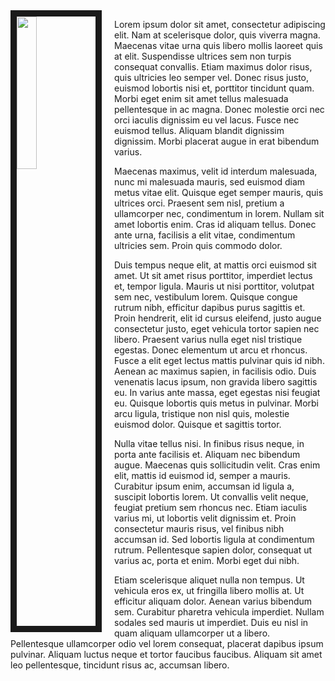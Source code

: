 <link rel="stylesheet" href="styles.css" type="text/css">


<img src="https://cervari2.github.com/weatherforecast/forecast_image.png" style="width:25%; border:10px solid; margin-right: 20px" align="left">


Lorem ipsum dolor sit amet, consectetur adipiscing elit. Nam at scelerisque dolor, quis viverra magna. Maecenas vitae urna quis libero mollis laoreet quis at elit. Suspendisse ultrices sem non turpis consequat convallis. Etiam maximus dolor risus, quis ultricies leo semper vel. Donec risus justo, euismod lobortis nisi et, porttitor tincidunt quam. Morbi eget enim sit amet tellus malesuada pellentesque in ac magna. Donec molestie orci nec orci iaculis dignissim eu vel lacus. Fusce nec euismod tellus. Aliquam blandit dignissim dignissim. Morbi placerat augue in erat bibendum varius.

Maecenas maximus, velit id interdum malesuada, nunc mi malesuada mauris, sed euismod diam metus vitae elit. Quisque eget semper mauris, quis ultrices orci. Praesent sem nisl, pretium a ullamcorper nec, condimentum in lorem. Nullam sit amet lobortis enim. Cras id aliquam tellus. Donec ante urna, facilisis a elit vitae, condimentum ultricies sem. Proin quis commodo dolor.

Duis tempus neque elit, at mattis orci euismod sit amet. Ut sit amet risus porttitor, imperdiet lectus et, tempor ligula. Mauris ut nisi porttitor, volutpat sem nec, vestibulum lorem. Quisque congue rutrum nibh, efficitur dapibus purus sagittis et. Proin hendrerit, elit id cursus eleifend, justo augue consectetur justo, eget vehicula tortor sapien nec libero. Praesent varius nulla eget nisl tristique egestas. Donec elementum ut arcu et rhoncus. Fusce a elit eget lectus mattis pulvinar quis id nibh. Aenean ac maximus sapien, in facilisis odio. Duis venenatis lacus ipsum, non gravida libero sagittis eu. In varius ante massa, eget egestas nisi feugiat eu. Quisque lobortis quis metus in pulvinar. Morbi arcu ligula, tristique non nisl quis, molestie euismod dolor. Quisque et sagittis tortor.

Nulla vitae tellus nisi. In finibus risus neque, in porta ante facilisis et. Aliquam nec bibendum augue. Maecenas quis sollicitudin velit. Cras enim elit, mattis id euismod id, semper a mauris. Curabitur ipsum enim, accumsan id ligula a, suscipit lobortis lorem. Ut convallis velit neque, feugiat pretium sem rhoncus nec. Etiam iaculis varius mi, ut lobortis velit dignissim et. Proin consectetur mauris risus, vel finibus nibh accumsan id. Sed lobortis ligula at condimentum rutrum. Pellentesque sapien dolor, consequat ut varius ac, porta et enim. Morbi eget dui nibh.

Etiam scelerisque aliquet nulla non tempus. Ut vehicula eros ex, ut fringilla libero mollis at. Ut efficitur aliquam dolor. Aenean varius bibendum sem. Curabitur pharetra vehicula imperdiet. Nullam sodales sed mauris ut imperdiet. Duis eu nisl in quam aliquam ullamcorper ut a libero. Pellentesque ullamcorper odio vel lorem consequat, placerat dapibus ipsum pulvinar. Aliquam luctus neque et tortor faucibus faucibus. Aliquam sit amet leo pellentesque, tincidunt risus ac, accumsan libero.
